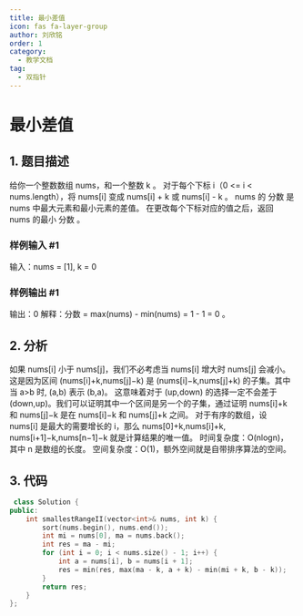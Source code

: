 ```yaml
---
title: 最小差值
icon: fas fa-layer-group
author: 刘欣铭
order: 1
category:
  - 教学文档
tag:
  - 双指针
---
```


# 最小差值
## 1. 题目描述
给你一个整数数组 nums，和一个整数 k 。
对于每个下标 i（0 <= i < nums.length），将 nums[i] 变成 nums[i] + k 或 nums[i] - k 。
nums 的 分数 是 nums 中最大元素和最小元素的差值。
在更改每个下标对应的值之后，返回 nums 的最小 分数 。

### 样例输入 #1
输入：nums = [1], k = 0

### 样例输出 #1
输出：0
解释：分数 = max(nums) - min(nums) = 1 - 1 = 0 。

## 2. 分析
如果 nums[i] 小于 nums[j]，我们不必考虑当 nums[i] 增大时 nums[j] 会减小。这是因为区间 (nums[i]+k,nums[j]−k) 是 (nums[i]−k,nums[j]+k) 的子集。其中当 a>b 时, (a,b) 表示 (b,a)。
这意味着对于 (up,down) 的选择一定不会差于 (down,up)。我们可以证明其中一个区间是另一个的子集，通过证明 nums[i]+k 和 nums[j]−k 是在 nums[i]−k 和 nums[j]+k 之间。
对于有序的数组，设 nums[i] 是最大的需要增长的 i，那么 nums[0]+k,nums[i]+k, nums[i+1]−k,nums[n−1]−k 就是计算结果的唯一值。
时间复杂度：O(nlogn)，其中 n 是数组的长度。
空间复杂度：O(1)，额外空间就是自带排序算法的空间。

## 3. 代码

```cpp
 class Solution {
public:
    int smallestRangeII(vector<int>& nums, int k) {
        sort(nums.begin(), nums.end());
        int mi = nums[0], ma = nums.back();
        int res = ma - mi;
        for (int i = 0; i < nums.size() - 1; i++) {
            int a = nums[i], b = nums[i + 1];
            res = min(res, max(ma - k, a + k) - min(mi + k, b - k));
        }
        return res;
    }
};

```

